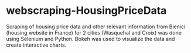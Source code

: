 # webscraping-HousingPriceData
Scraping of housing price data and other relevant information from Bienici (housing website in France) for 2 cities (Wasquehal and Croix) was done using Selenium and Python. Bokeh was used to visualize the data and create interactive charts.
